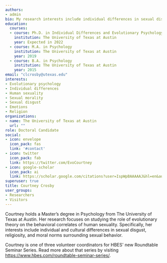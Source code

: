 ```yaml
---
authors:
- admin
bio: My research interests include individual differences in sexual disgust, religiosity, and moral norms surrounding sexual behavior.
education:
  courses:
  - course: Ph.D. in Individual Differences and Evolutionary Psychology
    institution: The University of Texas at Austin
    year: Expected in 2022
  - course: M.A. in Psychology 
    institution: The University of Texas at Austin
    year: 2019
  - course: B.A. in Psychology 
    institution: The University of Texas at Austin
    year: 2015
email: "clcrosby@utexas.edu"
interests:
- Evolutionary psychology
- Individual differences
- Human sexuality 
- Sexual morality
- Sexual disgust
- Emotions
- Religion 
organizations:
- name: The University of Texas at Austin
  url: ""
role: Doctoral Candidate 
social:
- icon: envelope
  icon_pack: fas
  link: '#contact'
- icon: twitter
  icon_pack: fab
  link: https://twitter.com/EvoCourtney
- icon: google-scholar
  icon_pack: ai
  link: https://scholar.google.com/citations?user=IspWpBAAAAAJ&hl=en&authuser=1
superuser: true
title: Courtney Crosby
user_groups:
- Researchers
- Visitors
---
```

Courtney holds a Master’s degree in Psychology from The University of Texas at Austin. Her research focuses on studying the role of evolutionary theory on the behavioral correlates of human sexuality. Specifically, her interests include individual and cultural differences in sexual disgust, religiosity, and moral norms surrounding sexual behavior.
 
Courtney is one of three volunteer coordinators for HBES' new Roundtable Seminar Series. Read more about that series by visiting https://www.hbes.com/roundtable-seminar-series/.